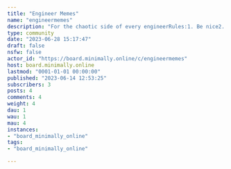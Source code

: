 ```yaml
---
title: "Engineer Memes" 
name: "engineermemes"
description: "For the chaotic side of every engineerRules:1. Be nice2. If it moves, use duct tape3. If it doesn't, spray WD-40"
type: community
date: "2023-06-28 15:17:47"
draft: false
nsfw: false
actor_id: "https://board.minimally.online/c/engineermemes"
host: board.minimally.online
lastmod: "0001-01-01 00:00:00"
published: "2023-06-14 12:53:25"
subscribers: 3
posts: 4
comments: 4
weight: 4
dau: 1
wau: 1
mau: 4
instances:
- "board_minimally_online"
tags: 
- "board_minimally_online"

---
```

